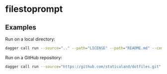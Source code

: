 # filestoprompt

## Examples

Run on a local directory:

```sh
dagger call run --source=".." --path="LICENSE" --path="README.md" --cxml
```

Run on a GitHub repository:

```sh
dagger call run --source="https://github.com/staticaland/dotfiles.git" --path="README.md" --cxml
```
